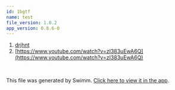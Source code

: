 ```yaml
---
id: 1bgtf
name: test
file_version: 1.0.2
app_version: 0.8.6-0
---
```


<!-- Steps - Do not remove this comment -->
1. [drjhnt](drjhnt.ia0ri.sw.md)
2. [https://www.youtube.com/watch?v=zI383uEwA6Q](https://www.youtube.com/watch?v=zI383uEwA6Q)


<br/>

This file was generated by Swimm. [Click here to view it in the app](https://swimm-web-app.web.app/repos/Z2l0aHViJTNBJTNBZGlnaS1wcm9qLUdVSSUzQSUzQWdpbGFkYXg=/docs/1bgtf).